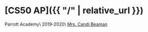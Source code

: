 # [CS50 AP]({{ "/" | relative_url }})

Parrott Academy\\
2019-2020\\
[Mrs. Candi Beaman](mailto:cbeaman@parrottacademy.org)
